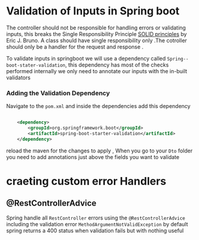 # Validation of Inputs in Spring boot
The controller should not be responsible for handling errors or validating inputs, this breaks the Single Responsibility Principle
[SOLID principles](https://blogs.oracle.com/javamagazine/post/curly-braces-java-solid-design) by Eric J. Bruno. A class should have single responsibility only .The cotroller 
should only be a handler for the request and response .

To validate inputs in springboot we will use a dependency called ``Spring--boot-stater-validation``, this dependency has most of the checks performed internally
we only need to annotate our inputs with the in-built validators

### Adding the Validation Dependency
Navigate to the ``pom.xml`` and inside the dependencies add this dependency
```xml

    <dependency>
        <groupId>org.springframework.boot</groupId>
        <artifactId>spring-boot-starter-validation</artifactId>
    </dependency>

```
reload the maven for the changes to apply , 
When you go to your ``Dto`` folder you need to add annotations just above the fields you want to validate


# craeting custom error Handlers
## @RestControllerAdvice
Spring handle all ``RestController``  errors using the ``@RestControllerAdvice`` including the validation error ``MethodArgumentNotValidException``
by default spring returns a 400 status when validation fails but with nothing useful